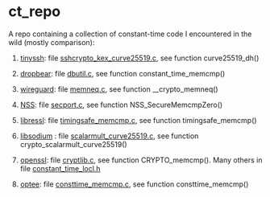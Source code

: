 # ct_repo

A repo containing a collection of constant-time code I encountered in the wild (mostly comparison):

1. [tinyssh](https://github.com/janmojzis/tinyssh): file [sshcrypto_kex_curve25519.c](https://github.com/janmojzis/tinyssh/blob/e4db2a2181c104c7780e9f077923e2368a4386ee/tinyssh/sshcrypto_kex_curve25519.c), see function curve25519_dh()

2. [dropbear](https://github.com/mkj/dropbear): file [dbutil.c](https://github.com/mkj/dropbear/blob/d740dc548924f2faf0934e5f9a4b83d2b5d6902d/dbutil.c), see
function constant_time_memcmp()

3. [wireguard](https://github.com/WireGuard/WireGuard): file [memneq.c](https://github.com/WireGuard/WireGuard/blob/282eec313e6a46dac5fc9d279391b3177286381e/src/compat/memneq/memneq.c), see function \_\_crypto_memneq()

4. [NSS](https://github.com/nss-dev/nss): file [secport.c](https://github.com/nss-dev/nss/blob/30903daa5b544819ac3f233ceada392919096271/lib/util/secport.c), 
see function NSS_SecureMemcmpZero()

5. [libressl](https://github.com/libressl-portable/openbsd): file [timingsafe_memcmp.c](https://github.com/libressl-portable/openbsd/blob/8344ab14a2f6b4aa84db9a7076626906bfbc9645/src/lib/libc/string/timingsafe_memcmp.c), see function timingsafe_memcmp()

6. [libsodium](https://github.com/jedisct1/libsodium) : file [scalarmult_curve25519.c](https://github.com/jedisct1/libsodium/blob/cfb0f94704841f943a5a11d9e335da409c55d58a/src/libsodium/crypto_scalarmult/curve25519/scalarmult_curve25519.c), see function crypto_scalarmult_curve25519()

7. [openssl](https://github.com/openssl/openssl): file [cryptlib.c](https://github.com/openssl/openssl/blob/master/crypto/cryptlib.c), see 
function CRYPTO_memcmp(). Many others in file [constant_time_locl.h](https://github.com/openssl/openssl/blob/master/include/internal/constant_time_locl.h)

8. [optee](https://github.com/OP-TEE): file [consttime_memcmp.c](https://github.com/OP-TEE/optee_os/blob/42461166ec5dc1bfd0124acd73ba53dcd962611d/lib/libutils/ext/consttime_memcmp.c), see function 
consttime_memcmp()

